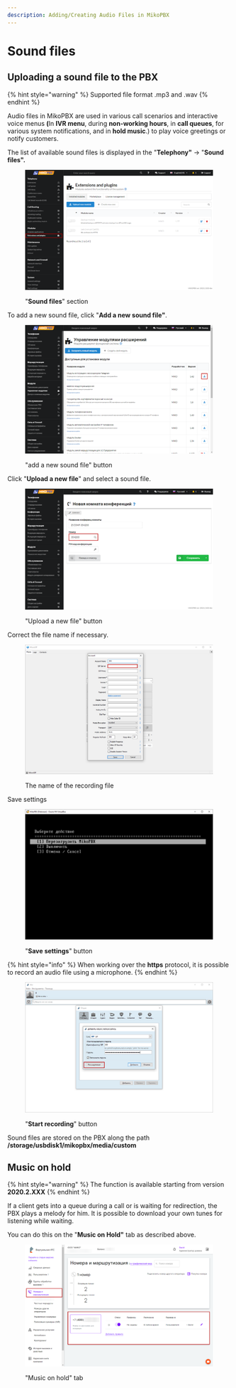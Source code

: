 ```yaml
---
description: Adding/Creating Audio Files in MikoPBX
---
```


# Sound files

## Uploading a sound file to the PBX

{% hint style="warning" %}
Supported file format .mp3 and .wav
{% endhint %}

Audio files in MikoPBX are used in various call scenarios and interactive voice menus **(**&#x49;n **IVR menu**, during **non-working hours**, in **call queues**, for various system notifications, and in **hold music**.) to play voice greetings or notify customers.

The list of available sound files is displayed in the "**Telephony"** -> "**Sound files".**

<figure><img src="../../.gitbook/assets/1 (8).png" alt=""><figcaption><p>"<strong>Sound files</strong>" section</p></figcaption></figure>

To add a new sound file, click "**Add a new sound file"**.

<figure><img src="../../.gitbook/assets/2 (16).png" alt=""><figcaption><p>"add a new sound file" button</p></figcaption></figure>

Click "**Upload a new file**" and select a sound file.

<figure><img src="../../.gitbook/assets/3 (3).png" alt=""><figcaption><p>"Upload a new file" button</p></figcaption></figure>

Correct the file name if necessary.

<figure><img src="../../.gitbook/assets/4 (22).png" alt=""><figcaption><p>The name of the recording file</p></figcaption></figure>

Save settings

<figure><img src="../../.gitbook/assets/5 (3).png" alt=""><figcaption><p>"<strong>Save settings</strong>" button</p></figcaption></figure>

{% hint style="info" %}
When working over the **https** protocol, it is possible to record an audio file using a microphone.
{% endhint %}

<figure><img src="../../.gitbook/assets/6 (13).png" alt=""><figcaption><p>"<strong>Start recording</strong>" button</p></figcaption></figure>

Sound files are stored on the PBX along the path **/storage/usbdisk1/mikopbx/media/custom**

## Music on hold <a href="#muzyka_na_uderzhanii" id="muzyka_na_uderzhanii"></a>

{% hint style="warning" %}
The function is available starting from version **2020.2.XXX**
{% endhint %}

If a client gets into a queue during a call or is waiting for redirection, the PBX plays a melody for him. It is possible to download your own tunes for listening while waiting.&#x20;

You can do this on the "**Music on Hold"** tab as described above.

<figure><img src="../../.gitbook/assets/7 (8).png" alt=""><figcaption><p>"Music on hold" tab</p></figcaption></figure>
